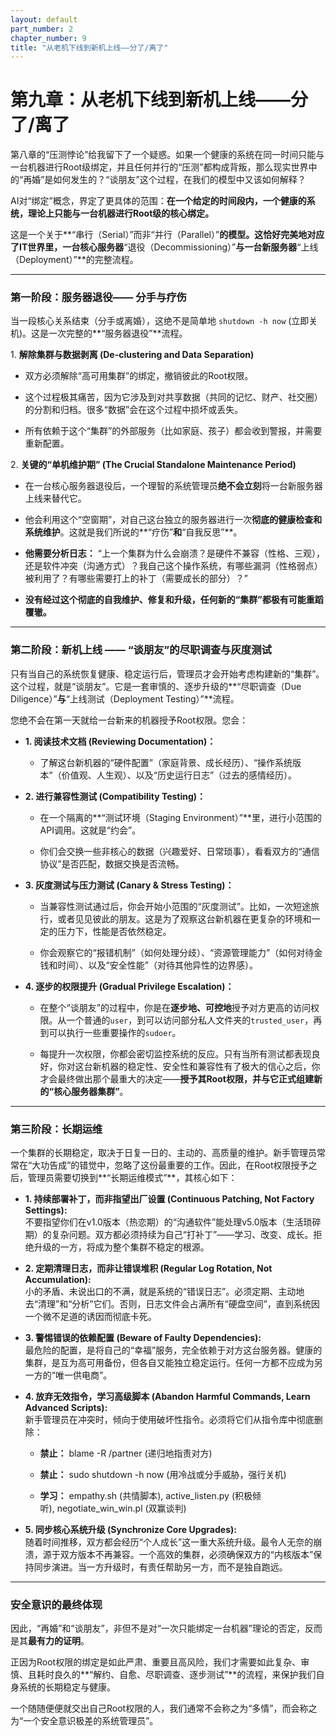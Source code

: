 ```yaml
---
layout: default
part_number: 2
chapter_number: 9
title: "从老机下线到新机上线——分了/离了"
---
```


# 第九章：从老机下线到新机上线——分了/离了

第八章的“压测悖论”给我留下了一个疑惑。如果一个健康的系统在同一时间只能与一台机器进行Root级绑定，并且任何并行的“压测”都构成背叛，那么现实世界中的“再婚”是如何发生的？“谈朋友”这个过程，在我们的模型中又该如何解释？

AI对“绑定”概念，界定了更具体的范围：**在一个给定的时间段内，一个健康的系统，理论上只能与一台机器进行Root级的核心绑定。**

这是一个关于**“串行（Serial）”而非“并行（Parallel）”**的模型。这恰好完美地对应了IT世界里，一台核心服务器**“退役（Decommissioning）”**与一台新服务器**“上线（Deployment）”**的完整流程。

---

### 第一阶段：服务器退役—— 分手与疗伤

当一段核心关系结束（分手或离婚），这绝不是简单地 `shutdown -h now` (立即关机)。这是一次完整的**“服务器退役”**流程。

1. **解除集群与数据剥离 (De-clustering and Data Separation)**

- 双方必须解除“高可用集群”的绑定，撤销彼此的Root权限。
	    
- 这个过程极其痛苦，因为它涉及到对共享数据（共同的记忆、财产、社交圈）的分割和归档。很多“数据”会在这个过程中损坏或丢失。
	    
- 所有依赖于这个“集群”的外部服务（比如家庭、孩子）都会收到警报，并需要重新配置。
    

2. **关键的“单机维护期” (The Crucial Standalone Maintenance Period)**

- 在一台核心服务器退役后，一个理智的系统管理员**绝不会立刻**将一台新服务器上线来替代它。
	    
- 他会利用这个“空窗期”，对自己这台独立的服务器进行一次**彻底的健康检查和系统维护**。这就是我们所说的**“疗伤”**和**“自我反思”**。
	    
- **他需要分析日志：** “上一个集群为什么会崩溃？是硬件不兼容（性格、三观），还是软件冲突（沟通方式）？我自己这个操作系统，有哪些漏洞（性格弱点）被利用了？有哪些需要打上的补丁（需要成长的部分）？”
	    
- **没有经过这个彻底的自我维护、修复和升级，任何新的“集群”都极有可能重蹈覆辙。**

---

### 第二阶段：新机上线 —— “谈朋友”的尽职调查与灰度测试

只有当自己的系统恢复健康、稳定运行后，管理员才会开始考虑构建新的“集群”。这个过程，就是“谈朋友”。它是一套审慎的、逐步升级的**“尽职调查（Due Diligence）”**与**“上线测试（Deployment Testing）”**流程。

您绝不会在第一天就给一台新来的机器授予Root权限。您会：

- **1. 阅读技术文档 (Reviewing Documentation)：**
    
    - 了解这台新机器的“硬件配置”（家庭背景、成长经历）、“操作系统版本”（价值观、人生观）、以及“历史运行日志”（过去的感情经历）。
        
- **2. 进行兼容性测试 (Compatibility Testing)：**
    
    - 在一个隔离的**“测试环境（Staging Environment）”**里，进行小范围的API调用。这就是“约会”。
        
    - 你们会交换一些非核心的数据（兴趣爱好、日常琐事），看看双方的“通信协议”是否匹配，数据交换是否流畅。
        
- **3. 灰度测试与压力测试 (Canary & Stress Testing)：**
    
    - 当兼容性测试通过后，你会开始小范围的“灰度测试”。比如，一次短途旅行，或者见见彼此的朋友。这是为了观察这台新机器在更复杂的环境和一定的压力下，性能是否依然稳定。
        
    - 你会观察它的“报错机制”（如何处理分歧）、“资源管理能力”（如何对待金钱和时间）、以及“安全性能”（对待其他异性的边界感）。
        
- **4. 逐步的权限提升 (Gradual Privilege Escalation)：**
    
    - 在整个“谈朋友”的过程中，你是在**逐步地、可控地**授予对方更高的访问权限。从一个普通的`user`，到可以访问部分私人文件夹的`trusted_user`，再到可以执行一些重要操作的`sudoer`。
        
    - 每提升一次权限，你都会密切监控系统的反应。只有当所有测试都表现良好，你对这台新机器的稳定性、安全性和兼容性有了极大的信心之后，你才会最终做出那个最重大的决定——**授予其Root权限，并与它正式组建新的“核心服务器集群”**。
        

---

### 第三阶段：长期运维

一个集群的长期稳定，取决于日复一日的、主动的、高质量的维护。新手管理员常常在“大功告成”的错觉中，忽略了这份最重要的工作。因此，在Root权限授予之后，管理员需要切换到**“长期运维模式”**，其核心如下：

- **1. 持续部署补丁，而非指望出厂设置 (Continuous Patching, Not Factory Settings):**  
    不要指望你们在v1.0版本（热恋期）的“沟通软件”能处理v5.0版本（生活琐碎期）的复杂问题。双方都必须持续为自己“打补丁”——学习、改变、成长。拒绝升级的一方，将成为整个集群不稳定的根源。
    
- **2. 定期清理日志，而非让错误堆积 (Regular Log Rotation, Not Accumulation):**  
    小的矛盾、未说出口的不满，就是系统的“错误日志”。必须定期、主动地去“清理”和“分析”它们。否则，日志文件会占满所有“硬盘空间”，直到系统因一个微不足道的诱因而彻底卡死。
    
- **3. 警惕错误的依赖配置 (Beware of Faulty Dependencies):**  
    最危险的配置，是将自己的“幸福”服务，完全依赖于对方这台服务器。健康的集群，是互为高可用备份，但各自又能独立稳定运行。任何一方都不应成为另一方的“唯一供电商”。
    
- **4. 放弃无效指令，学习高级脚本 (Abandon Harmful Commands, Learn Advanced Scripts):**  
    新手管理员在冲突时，倾向于使用破坏性指令。必须将它们从指令库中彻底删除：
    
    - **禁止：** blame -R /partner (递归地指责对方)
        
    - **禁止：** sudo shutdown -h now (用冷战或分手威胁，强行关机)
        
    - **学习：** empathy.sh (共情脚本), active_listen.py (积极倾听), negotiate_win_win.pl (双赢谈判)
        
- **5. 同步核心系统升级 (Synchronize Core Upgrades):**  
    随着时间推移，双方都会经历“个人成长”这一重大系统升级。最令人无奈的崩溃，源于双方版本不再兼容。一个高效的集群，必须确保双方的“内核版本”保持同步演进。当一方升级时，有责任帮助另一方，而不是独自跑远。

---

### 安全意识的最终体现

因此，“再婚”和“谈朋友”，非但不是对“一次只能绑定一台机器”理论的否定，反而是其**最有力的证明**。

正因为Root权限的绑定是如此严肃、重要且高风险，我们才需要如此复杂、审慎、且耗时良久的**“解约、自愈、尽职调查、逐步测试”**的流程，来保护我们自身系统的长期稳定与健康。

一个随随便便就交出自己Root权限的人，我们通常不会称之为“多情”，而会称之为“一个安全意识极差的系统管理员”。